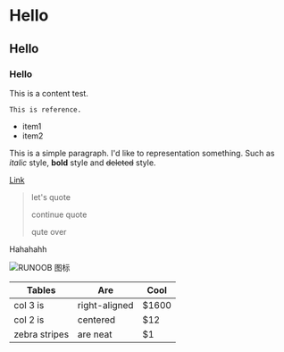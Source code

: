 # Hello
## Hello
### Hello
This is a content test.
```
This is reference.
```
- item1
- item2

This is a simple paragraph. I'd like to representation something.
Such as _italic_ style, __bold__ style and ~~deleted~~ style.

[Link](https://www.google.com)


> let's quote
> 
> continue quote
> 
> qute over
> 

Hahahahh

![RUNOOB 图标](http://static.runoob.com/images/runoob-logo.png)

| Tables        | Are           | Cool  |
| ------------- |---------------|-------|
| col 3 is      | right-aligned | $1600 |
| col 2 is      | centered      |   $12 |
| zebra stripes | are neat      |    $1 |


